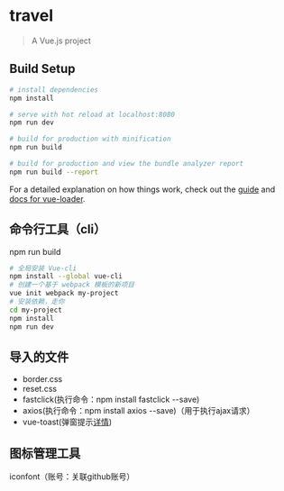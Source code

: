 # travel

> A Vue.js project

## Build Setup

``` bash
# install dependencies
npm install

# serve with hot reload at localhost:8080
npm run dev

# build for production with minification
npm run build

# build for production and view the bundle analyzer report
npm run build --report
```

For a detailed explanation on how things work, check out the [guide](http://vuejs-templates.github.io/webpack/) and [docs for vue-loader](http://vuejs.github.io/vue-loader).

## 命令行工具（cli）

npm run build

```bash
# 全局安装 Vue-cli
npm install --global vue-cli
# 创建一个基于 webpack 模板的新项目
vue init webpack my-project
# 安装依赖，走你
cd my-project
npm install
npm run dev
```

## 导入的文件

- border.css
- reset.css
- fastclick(执行命令：npm install fastclick --save)
- axios(执行命令：npm install axios --save)（用于执行ajax请求）
- vue-toast(弹窗提示[详情](https://github.com/lin-xin/vue-toast))

## 图标管理工具

iconfont（账号：关联github账号）